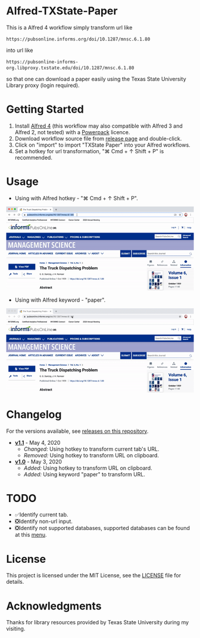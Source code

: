 # Alfred-TXState-Paper

This is a Alfred 4 workflow simply transform url like
```
https://pubsonline.informs.org/doi/10.1287/mnsc.6.1.80
```
into url like
```
https://pubsonline-informs-org.libproxy.txstate.edu/doi/10.1287/mnsc.6.1.80
```
so that one can download a paper easily using the Texas State University Library proxy (login required).

# Getting Started
1. Install [Alfred 4](https://www.alfredapp.com/) (this workflow may also compatible with Alfred 3 and Alfred 2, not tested) with a [Powerpack](https://www.alfredapp.com/shop/) licence.
2. Download workflow source file from [release page](https://github.com/phguo/Alfred-TXState-Paper/releases) and double-click.
3. Click on "import" to import "TXState Paper" into your Alfred workflows.
4. Set a hotkey for url transformation, "⌘ Cmd + ↑ Shift + P" is recommended.

# Usage
- Using with Alfred hotkey - "⌘ Cmd + ↑ Shift + P".

![hotkey](https://raw.githubusercontent.com/phguo/Alfred-TXState-Paper/master/screenshots/hotkey.gif)

- Using with Alfred keyword - "paper".

![keyword](https://raw.githubusercontent.com/phguo/Alfred-TXState-Paper/master/screenshots/keyword.gif)

# Changelog
For the versions available, see [releases on this repository](https://github.com/phguo/Alfred-TXState-Paper/releases).

- [__v1.1__](https://github.com/phguo/Alfred-TXState-Paper/releases/tag/v1.1) - May 4, 2020
    - *Changed:* Using hotkey to transform current tab's URL.
    - *Removed:* Using hotkey to transform URL on clipboard.
- [__v1.0__](https://github.com/phguo/Alfred-TXState-Paper/releases/tag/v1.0) - May 3, 2020
    - *Added:* Using hotkey to transform URL on clipboard.
    - *Added:* Using keyword "paper" to transform URL.

# TODO
- ✅Identify current tab.
- ❎Identify non-url input.
- ❎Identify not supported databases, supported databases can be found at this [menu](https://libproxy.txstate.edu/menu).

# License
This project is licensed under the MIT License, see the [LICENSE](https://github.com/phguo/Alfred-TXState-Paper/blob/master/LICENSE) file for details.

# Acknowledgments
Thanks for library resources provided by Texas State University during my visiting.
